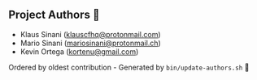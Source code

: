 ## Project Authors 🎉

- Klaus Sinani (<klauscfhq@protonmail.com>)
- Mario Sinani (<mariosinani@protonmail.ch>)
- Kevin Ortega (<kortenu@gmail.com>)

Ordered by oldest contribution - Generated by `bin/update-authors.sh` 🚀

